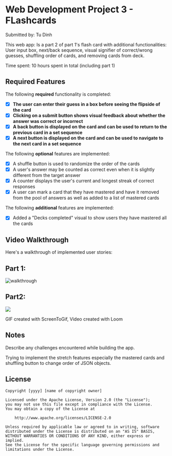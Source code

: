 # Web Development Project 3 - FLashcards

Submitted by: Tu Dinh

This web app: Is a part 2 of part 1's flash card with additional functionalities: User input box, next/back sequence, visual signifier of correct/wrong guesses, shuffling order of cards, and removing cards from deck.

Time spent: 10 hours spent in total (including part 1)

## Required Features

The following **required** functionality is completed:

- [x] **The user can enter their guess in a box before seeing the flipside of the card**
- [x] **Clicking on a submit button shows visual feedback about whether the answer was correct or incorrect**
- [x] **A back button is displayed on the card and can be used to return to the previous card in a set sequence**
- [x] **A next button is displayed on the card and can be used to navigate to the next card in a set sequence**

The following **optional** features are implemented:

- [x] A shuffle button is used to randomize the order of the cards
- [x] A user's answer may be counted as correct even when it is slightly different from the target answer
- [x] A counter displays the user's current and longest streak of correct responses
- [x] A user can mark a card that they have mastered and have it removed from the pool of answers as well as added to a list of mastered cards

The following **additional** features are implemented:

* [x] Added a "Decks completed" visual to show users they have mastered all the cards

## Video Walkthrough

Here's a walkthrough of implemented user stories:

## Part 1:
![walkthrough](https://github.com/dinh2644/web102-flashcards/assets/82007933/fc3545c5-533f-486e-bf0a-aa363ddafcc2)

## Part2:
<a href="https://www.loom.com/share/740b33ec9b154b2f84839fc709def2dd">
</a>
<a href="https://www.loom.com/share/740b33ec9b154b2f84839fc709def2dd">
  <img style="max-width:300px;" src="https://cdn.loom.com/sessions/thumbnails/740b33ec9b154b2f84839fc709def2dd-with-play.gif">
</a>

GIF created with ScreenToGif, Video created with Loom 
<!-- Recommended tools:
[Kap](https://getkap.co/) for macOS
[ScreenToGif](https://www.screentogif.com/) for Windows
[peek](https://github.com/phw/peek) for Linux. -->

## Notes

Describe any challenges encountered while building the app.

Trying to implement the stretch features especially the mastered cards and shuffling button to change order of JSON objects.

## License

    Copyright [yyyy] [name of copyright owner]

    Licensed under the Apache License, Version 2.0 (the "License");
    you may not use this file except in compliance with the License.
    You may obtain a copy of the License at

        http://www.apache.org/licenses/LICENSE-2.0

    Unless required by applicable law or agreed to in writing, software
    distributed under the License is distributed on an "AS IS" BASIS,
    WITHOUT WARRANTIES OR CONDITIONS OF ANY KIND, either express or implied.
    See the License for the specific language governing permissions and
    limitations under the License.

